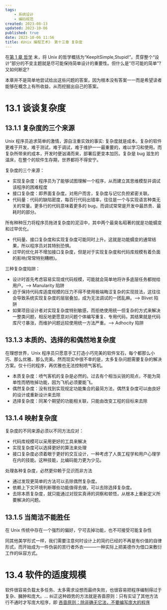 ```yaml
---
tags:
    - 系统设计
    - 编码规范
created: 2023-08-13
updated: 2023-10-06
published: true
date: 2023-10-06 11:56 
title: 《Unix 编程艺术》 第十三章 复杂度
---
```


在[第 1 章 哲学](/di_1_zhang_zhe_xue) 末，将 Unix 的哲学概括为“KeepItSimple,Stupid!”。贯穿整个“设计”部分的不变主题就是尽可能保持简单设计的重要性。但什么是“尽可能的简单”?又如何断定?

本章并不是简单地尝试给出这些问题的答案，因为根本没有答案一一而是希望读者能够在概念上有所收益，从而挖掘出自己的答案。

# 13.1 谈谈复杂度

## 13.1.1 复杂度的三个来源

Unix 程序员追求简单的激情，源自注重实效的事实: 复杂度就是成本。复杂的软件更难于开发，难于测试，难于调试，难于维护一一最重要的，难以学习和使用。而复杂所带来的成本，开发时便汹涌而来，部署后更变本加厉。复杂是 bug 滋生的温床，在整个的软件生存期，世界都将不得安宁。

复杂度的三个来源：

- 实现复杂度：程序员为了能够试图理解一个程序，从而建立其思维模型并调试该程序的困难程度
- 接口复杂度：即界面复杂度。对用户而言，复杂度与记忆负担紧密关联。
- 代码量：代码的缺陷密度，每百行代码出错率，往往是一个与实现语言种类无关的常量。更多行的代码意味着更多的 bug，而调试常常是开发中最昂贵、最耗时的部分。

所有种种压力将程序员拖进复杂度的泥沼中，其中两个最臭名昭著的就是功能蠕变和过早优化。

- 代码量、接口复杂度和实现复杂度可能同时上升。这就是功能蠕变的通常结果，所以程序员对其特别恐惧。
- 过早的优化并不增加接口复杂度，但是对于实现复杂度和代码库规模有着负面的影响(常常特别糟糕)。

三种复杂度陷阱：

- 设计时首先考虑容易实现或代码规模，可能就会简单地将许多底层任务都抛给用户。——> Manularity 陷阱
- 迫于保持代码库适度规模的压力不得不使用极端晦涩复杂的实现技法，这往往会导致系统实现复杂度的层层叠加，成为无法调试的一团乱麻。——> Blivet 陷阱
- 如果项目设计者对实现复杂度特别敏感，而拒绝使用统一但复杂的方式来解决一整类问题，相反地更愿意对问题个体编写重复、专用代码，其结果就是代码库尺寸暴涨，而维护问题远较使用统一方法严重。——> Adhocity 陷阱

## 13.1.3 本质的、选择的和偶然地复杂度

在理想世界，Unix 程序员只愿意手工打造小巧完美的软件宝石，每个都那么小巧、那么优雅、那么完美。然而现实中很不幸的是，太多复杂问题需要复杂的解决方案。仅十行的程序，再优雅也无法控制喷气客机。

- 本质复杂度：喷气客机的复杂是必然的。过去有个相当尖锐的观点，不能为简单性而牺牲掉功能，因为飞机必须要能飞。
- 偶然复杂度：没有找到实现规定功能集合的最简方法，偶然复杂度可以由良好的设计或重新设计来去除
- 选择复杂度：同某个期望的功能相关联，只能由改变工程的目标来去除

## 13.1.4 映射复杂度

复杂度的不同来源必须以不同方法应对：

- 代码库规模可以采用更好的工具来解决
- 实现复杂度可以选择更好的算法来处理
- 接口复杂度必须着眼于更好的交互设计，一种考虑了人类工程学和用户心理学在内的技能。这种技能，比编码能力更为少见。

处理各种复杂度，必然更仰赖于见识而非方法

- 通过发现更简单的方法可以去除偶然复杂度。
- 依赖上下文环境判断哪些功能值得去做，可以去除选择复杂度。
- 去除本质复杂度，就只能通过对现实真谛的洞察和顿悟，从根本上重新定义所要解决的问题。

## 13.1.5 当简洁不能胜任

在 Unix 传统中存在一个强烈的偏好，宁可去掉功能，也不可接受可能复杂性

同其他美学形式一样，我们需要注意何时设计上的简约已经的不再是有价值的自律形式，而开始成为一件伪装的苦行者外衣———一种实际上把美德作为借口来敷衍工作的纵容方式。

# 13.4 软件的适度规模

软件很容易负载太多任务、太多需求设想而最终失败，也很容易把程序编制得过于复杂、臃肿和庞大。... 纠正这种趋势的方法就是吝啬原则：只有实证了其他方法行不通时才写庞大程序，即 [吝啬原则：除非确无它法，不要编写庞大的程序](/di_1_zhang_zhe_xue/#吝啬原则：除非确无它法，不要编写庞大的程序)